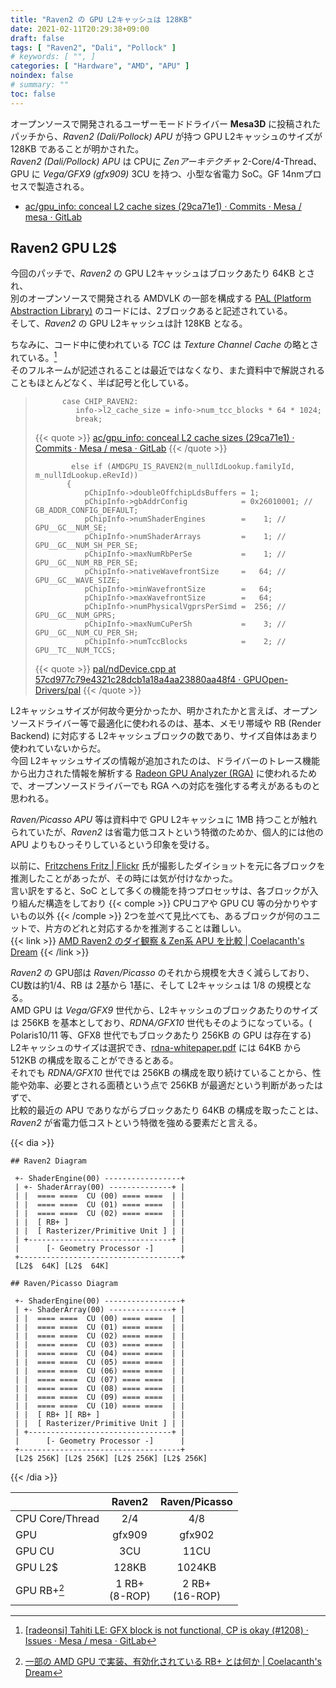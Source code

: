 ```yaml
---
title: "Raven2 の GPU L2キャッシュは 128KB"
date: 2021-02-11T20:29:38+09:00
draft: false
tags: [ "Raven2", "Dali", "Pollock" ]
# keywords: [ "", ]
categories: [ "Hardware", "AMD", "APU" ]
noindex: false
# summary: ""
toc: false
---
```


オープンソースで開発されるユーザーモードドライバー **Mesa3D** に投稿されたパッチから、*Raven2 (Dali/Pollock) APU* が持つ GPU L2キャッシュのサイズが 128KB であることが明かされた。  
*Raven2 (Dali/Pollock) APU* は CPUに *Zenアーキテクチャ* 2-Core/4-Thread、GPU に *Vega/GFX9 (gfx909)* 3CU を持つ、小型な省電力 SoC。GF 14nmプロセスで製造される。  

 * [ac/gpu_info: conceal L2 cache sizes (29ca71e1) · Commits · Mesa / mesa · GitLab](https://gitlab.freedesktop.org/mesa/mesa/-/commit/29ca71e10e58077fb847a914b5051e69a4add352)

## Raven2 GPU L2$

今回のパッチで、*Raven2* の GPU L2キャッシュはブロックあたり 64KB とされ、  
別のオープンソースで開発される AMDVLK の一部を構成する [PAL (Platform Abstraction Library)](https://github.com/GPUOpen-Drivers/pal) のコードには、2ブロックあると記述されている。  
そして、*Raven2* の GPU L2キャッシュは計 128KB となる。  

ちなみに、コード中に使われている *TCC* は *Texture Channel Cache* の略とされている。[^tcc]  
そのフルネームが記述されることは最近ではなくなり、また資料中で解説されることもほとんどなく、半ば記号と化している。  

[^tcc]: [[radeonsi] Tahiti LE: GFX block is not functional, CP is okay (#1208) · Issues · Mesa / mesa · GitLab](https://gitlab.freedesktop.org/mesa/mesa/-/issues/1208#note_240161)

 >           case CHIP_RAVEN2:
 >              info->l2_cache_size = info->num_tcc_blocks * 64 * 1024;
 >              break;
 >
 > {{< quote >}} [ac/gpu_info: conceal L2 cache sizes (29ca71e1) · Commits · Mesa / mesa · GitLab](https://gitlab.freedesktop.org/mesa/mesa/-/commit/29ca71e10e58077fb847a914b5051e69a4add352) {{< /quote >}}
 >
 >             else if (AMDGPU_IS_RAVEN2(m_nullIdLookup.familyId, m_nullIdLookup.eRevId))
 >            {
 >                pChipInfo->doubleOffchipLdsBuffers = 1;
 >                pChipInfo->gbAddrConfig            = 0x26010001; // GB_ADDR_CONFIG_DEFAULT;
 >                pChipInfo->numShaderEngines        =    1; // GPU__GC__NUM_SE;
 >                pChipInfo->numShaderArrays         =    1; // GPU__GC__NUM_SH_PER_SE;
 >                pChipInfo->maxNumRbPerSe           =    1; // GPU__GC__NUM_RB_PER_SE;
 >                pChipInfo->nativeWavefrontSize     =   64; // GPU__GC__WAVE_SIZE;
 >                pChipInfo->minWavefrontSize        =   64;
 >                pChipInfo->maxWavefrontSize        =   64;
 >                pChipInfo->numPhysicalVgprsPerSimd =  256; // GPU__GC__NUM_GPRS;
 >                pChipInfo->maxNumCuPerSh           =    3; // GPU__GC__NUM_CU_PER_SH;
 >                pChipInfo->numTccBlocks            =    2; // GPU__TC__NUM_TCCS;
 >
 > {{< quote >}} [pal/ndDevice.cpp at 57cd977c79e4321c28dcb1a18a4aa23880aa48f4 · GPUOpen-Drivers/pal](https://github.com/GPUOpen-Drivers/pal/blob/57cd977c79e4321c28dcb1a18a4aa23880aa48f4/src/core/os/nullDevice/ndDevice.cpp#L921) {{< /quote >}}

L2キャッシュサイズが何故今更分かったか、明かされたかと言えば、オープンソースドライバー等で最適化に使われるのは、基本、メモリ帯域や RB (Render Backend) に対応する L2キャッシュブロックの数であり、サイズ自体はあまり使われていないからだ。  
今回 L2キャッシュサイズの情報が追加されたのは、ドライバーのトレース機能から出力された情報を解析する [Radeon GPU Analyzer (RGA)](https://github.com/GPUOpen-Tools/radeon_gpu_analyzer) に使われるためで、オープンソースドライバーでも RGA への対応を強化する考えがあるものと思われる。  

*Raven/Picasso APU* 等は資料中で GPU L2キャッシュに 1MB 持つことが触れられていたが、*Raven2* は省電力低コストという特徴のためか、個人的には他の APU よりもひっそりしているという印象を受ける。 

以前に、[Fritzchens Fritz | Flickr](https://www.flickr.com/photos/130561288@N04/) 氏が撮影したダイショットを元に各ブロックを推測したことがあったが、その時には気が付けなかった。  
言い訳をすると、SoC として多くの機能を持つプロセッサは、各ブロックが入り組んだ構造をしており {{< comple  >}} CPUコアや GPU CU 等の分かりやすいもの以外 {{< /comple >}} 2つを並べて見比べても、あるブロックが何のユニットで、片方のどれと対応するかを推測することは難しい。  
{{< link >}} [AMD Raven2 のダイ観察 & Zen系 APU を比較 | Coelacanth's Dream](/posts/2020/07/24/raven2-dieshot-and-compare-zen-apu/) {{< /link >}}

*Raven2* の GPU部は *Raven/Picasso* のそれから規模を大きく減らしており、CU数は約1/4、RB は 2基から 1基に、そして L2キャッシュは 1/8 の規模となる。  
AMD GPU は *Vega/GFX9* 世代から、L2キャッシュのブロックあたりのサイズは 256KB を基本としており、*RDNA/GFX10* 世代もそのようになっている。( Polaris10/11 等、GFX8 世代でもブロックあたり 256KB の GPU は存在する)  
L2キャッシュのサイズは選択でき、[rdna-whitepaper.pdf](https://www.amd.com/system/files/documents/rdna-whitepaper.pdf) には 64KB から 512KB の構成を取ることができるとある。  
それでも *RDNA/GFX10* 世代では 256KB の構成を取り続けていることから、性能や効率、必要とされる面積という点で 256KB が最適だという判断があったはずで、  
比較的最近の APU でありながらブロックあたり 64KB の構成を取ったことは、*Raven2* が省電力低コストという特徴を強める要素だと言える。  



{{< dia >}}
```
## Raven2 Diagram

 +- ShaderEngine(00) -----------------+
 | +- ShaderArray(00) --------------+ |
 | |  ==== ====  CU (00) ==== ====  | |
 | |  ==== ====  CU (01) ==== ====  | |
 | |  ==== ====  CU (02) ==== ====  | |
 | |  [ RB+ ]                       | |
 | |  [ Rasterizer/Primitive Unit ] | |
 | +--------------------------------+ |
 |      [- Geometry Processor -]      |
 +------------------------------------+
 [L2$  64K] [L2$  64K]
```
```
## Raven/Picasso Diagram

 +- ShaderEngine(00) -----------------+
 | +- ShaderArray(00) --------------+ |
 | |  ==== ====  CU (00) ==== ====  | |
 | |  ==== ====  CU (01) ==== ====  | |
 | |  ==== ====  CU (02) ==== ====  | |
 | |  ==== ====  CU (03) ==== ====  | |
 | |  ==== ====  CU (04) ==== ====  | |
 | |  ==== ====  CU (05) ==== ====  | |
 | |  ==== ====  CU (06) ==== ====  | |
 | |  ==== ====  CU (07) ==== ====  | |
 | |  ==== ====  CU (08) ==== ====  | |
 | |  ==== ====  CU (09) ==== ====  | |
 | |  ==== ====  CU (10) ==== ====  | |
 | |  [ RB+ ][ RB+ ]                | |
 | |  [ Rasterizer/Primitive Unit ] | |
 | +--------------------------------+ |
 |      [- Geometry Processor -]      |
 +------------------------------------+
 [L2$ 256K] [L2$ 256K] [L2$ 256K] [L2$ 256K]
```
{{< /dia >}}

|       | Raven2    | Raven/Picasso |
| :--   | :--:      | :--: |
| CPU Core/Thread | 2/4 | 4/8 |
| GPU | gfx909 | gfx902 |
| GPU CU | 3CU | 11CU |
| GPU L2$ | 128KB | 1024KB |
| GPU RB+[^rbplus] | 1 RB+<br>(8-ROP) | 2 RB+<br>(16-ROP) |

[^rbplus]: [一部の AMD GPU で実装、有効化されている RB+ とは何か | Coelacanth's Dream](/posts/2020/11/10/what-is-rbplus/)
